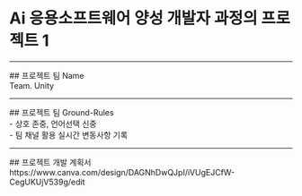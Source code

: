 # **Ai 응용소프트웨어 양성 개발자 과정의 프로젝트 1**
<hr>
## 프로젝트 팀 Name <br> 
Team. Unity
<hr>
## 프로젝트 팀 Ground-Rules<br>
- 상호 존중, 언어선택 신중<br>
- 팀 채널 활용 실시간 변동사항 기록<br>
<hr>
## 프로젝트 개발 계획서<br>
  https://www.canva.com/design/DAGNhDwQJpI/iVUgEJCfW-CegUKUjV539g/edit
